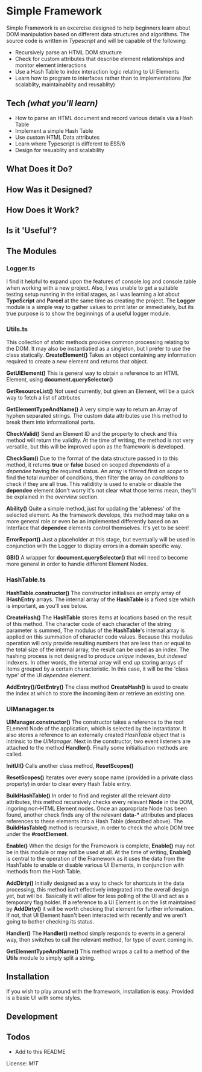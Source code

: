 # Simple Framework

Simple Framework is an excercise designed to help beginners learn about DOM manipulation based on different data structures and algorithms. The source code is written in *Typescript* and will be capable of the following:
  - Recursively parse an HTML DOM structure 
  - Check for custom attributes that describe element relationships and monitor element interactions
  - Use a Hash Table to index interaction logic relating to UI Elements
  - Learn how to program to interfaces rather than to implementations (for scalablity, maintainablity and reusablity)

## Tech *(what you'll learn)*
 - How to parse an HTML document and record various details via a Hash Table
 - Implement a simple Hash Table
 - Use custom HTML Data attributes
 - Learn where Typescript is different to ES5/6
 - Design for resuablity and scalability

## What Does it Do?
## How Was it Designed?
## How Does it Work?
## Is it 'Useful'? 
## The Modules
### Logger.ts
I find it helpful to expand upon the features of console.log and console.table when working with a new project. Also, I was unable to get a suitable testing setup running in the initial stages, as I was learning a lot about **TypeScript** and **Parcel** at the same time as creating the project. 
The **Logger** module is a simple way to gather values to print later or immediately, but its true purpose is to show the beginnings of a useful logger module.

### Utils.ts
This collection of *static* methods provides common processing relating to the DOM. It may also be instantiatied as a singleton, but I prefer to use the class statically.
**CreateElement()**
Takes an object containing any information required to create a new element and returns that object.

**GetUIElement()**
This is general way to obtain a reference to an HTML Element, using **document.querySelector()**

**GetResourceList()**
Not used currently, but given an Element, will be a quick way to fetch a list of attrbutes

**GetElementTypeAndName()**
A very simple way to return an Array of hyphen separated strings. The custom data attributes use this method to break them into informational parts. 

**CheckValid()**
Send an Element ID and the property to check and this method will return the validity. At the time of writing, the method is not very versatile, but this will be improved upon as the framework is developed.

**CheckSum()**
Due to the format of the data structure passed in to this method, it returns **true** or **false** based on scoped *dependents* of a *dependee* having the required status. An array is filtered first on *scope* to find the total number of conditions, then filter the array on *conditions* to check if they are all true. This validitity is used to enable or disable the **dependee** element (don't worry it's not clear what those terms mean, they'll be explained in the *overview* section. 

**Ability()**
Quite a simple method, just for updating the 'ableness' of the selected element. As the framework develops, this method may take on a more general role or even be an implemented differently based on an Interface that **dependee** elements control themselves. It's yet to be seen!

**ErrorReport()**
Just a placeholder at this stage, but eventually will be used in conjunction with the Logger to display errors in a domain specific way.

**GBI()**
A wrapper for **document.querySelector()** that will need to become more general in order to handle different Element Nodes.

### HashTable.ts
**HashTable.constructor()**
The constructor initialises an empty array of **IHashEntry** arrays. The internal array of the **HashTable** is a fixed size which is important, as you'll see below.

**CreateHash()**
The **HashTable** stores items at locations based on the result of this method. The character code of each character of the string parameter is summed, The modulus of the **HashTable**'s internal array is applied on this summation of character code values. Because this modulas operation will only provide resulting numbers that are less than or equal to the total size of the internal array, the result can be used as an index.
The hashing process is not designed to produce *unique* indexes, but *indexed* indexers. In other words, the internal array will end up storing arrays of items grouped by a certain characteristic. In this case, it will be the 'class type' of the UI *dependee* element.

**AddEntry()/GetEntry()**
The class method **CreateHash()** is used to create the index at which to store the incoming item or retrieve an existing one.

### UIManagager.ts
**UIManager.constructor()**
The constructor takes a reference to the root ELement Node of the application, which is selected by the instantiator. It also stores a reference to an externally created *HashTable* object that is intrinsic to the *UIManager*. Next in the constructor, two event listeners are attached to the method **Handler()**. 
Finally some initialisation methods are called.

**InitUI()**
Calls another class method, **ResetScopes()**

**ResetScopes()**
Iterates over every scope name (provided in a private class property) in order to clear every Hash Table entry.

**BuildHashTable()**
In order to find and register all the relevant *data* attributes, this method recursively checks every relevant **Node** in the DOM, ingoring non-HTML Element nodes. Once an appropriate Node has been found, another check finds any of the relevant **data-\*** attributes and places references to these elements into a Hash Table (described above). The **BuildHasTable()** method is recursive, in order to check the whole DOM tree under the **#rootElement**.

**Enable()**
When the design for the Framework is complete, **Enable()** may not be in this module or may not be used at all. At the time of writing, **Enable()** is central to the operation of the Framework as it uses the data from the HashTable to enable or disable various UI Elements, in conjunction with methods from the Hash Table.

**AddDirty()**
Initially designed as a way to check for shortcuts in the data processing, this method isn't effectively integrated into the overall design yet, but will be. Basically it will allow for less polling of the UI and act as a temporary flag holder. If a reference to a UI Element is on the list maintained by **AddDirty()** it will be worth checking that element for further information. If not, that UI Element hasn't been interacted with recently and we aren't going to bother checking its status.

**Handler()**
The **Handler()** method simply responds to events in a general way, then switches to call the relevant method, for type of event coming in.

**GetElementTypeAndName()**
This method wraps a call to a method of the **Utils** module to simply split a string.
## Installation
If you wish to play around with the framework, installation is easy. Provided is a basic UI with some styles.
## Development
## Todos
 - Add to this README

License: *MIT*